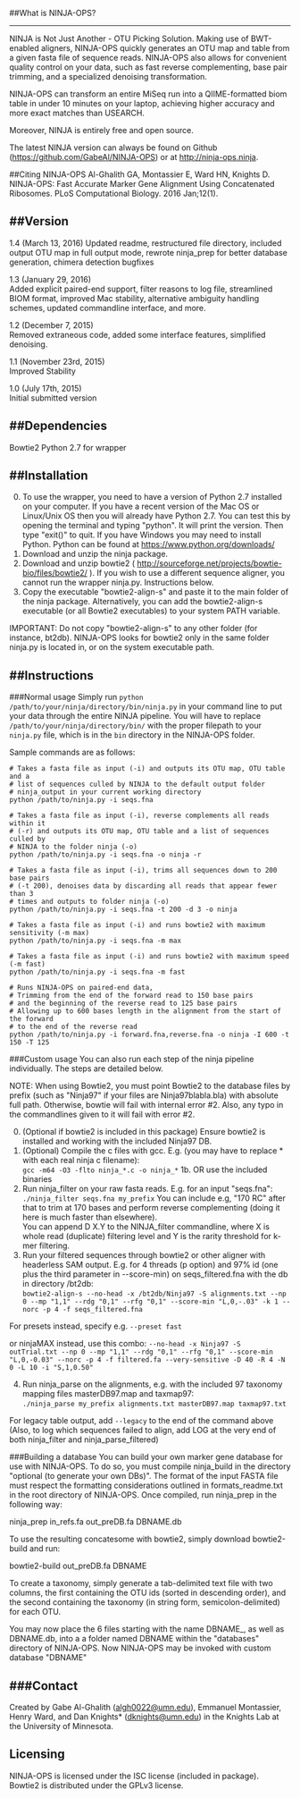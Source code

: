 
##What is NINJA-OPS?

---


NINJA is Not Just Another - OTU Picking Solution. Making use of BWT-enabled aligners, NINJA-OPS quickly generates an OTU map
and table from a given fasta file of sequence reads. NINJA-OPS also allows for convenient quality control on your data, such
as fast reverse complementing, base pair trimming, and a specialized denoising transformation.

NINJA-OPS can transform an entire MiSeq run into a QIIME-formatted biom table in under 10 minutes on your laptop, achieving higher accuracy and more exact matches than USEARCH.

Moreover, NINJA is entirely free and open source. 

The latest NINJA version can always be found on Github (https://github.com/GabeAl/NINJA-OPS) or at http://ninja-ops.ninja.


##Citing NINJA-OPS
Al-Ghalith GA, Montassier E, Ward HN, Knights D. NINJA-OPS: Fast Accurate Marker Gene Alignment Using Concatenated Ribosomes. PLoS Computational Biology. 2016 Jan;12(1).


##Version
---
1.4 (March 13, 2016)
Updated readme, restructured file directory, included output OTU map in full output mode, rewrote ninja_prep for better database generation, chimera detection bugfixes

1.3 (January 29, 2016)  
Added explicit paired-end support, filter reasons to log file, streamlined BIOM format, improved Mac stability, alternative ambiguity handling schemes, updated commandline interface, and more.

1.2 (December 7, 2015)  
Removed extraneous code, added some interface features, simplified denoising.  

1.1 (November 23rd, 2015)  
Improved Stability  

1.0 (July 17th, 2015)  
Initial submitted version  

##Dependencies
---


Bowtie2
Python 2.7 for wrapper



##Installation
---



0. To use the wrapper, you need to have a version of Python 2.7 installed on your computer. If you have a recent version of the Mac OS or Linux/Unix OS then you will already have Python 2.7. You can test this by opening the terminal and typing "python". It will print the version. Then type "exit()" to quit. If you have Windows you may need to install Python. Python can be found at https://www.python.org/downloads/
1. Download and unzip the ninja package.
2. Download and unzip bowtie2 ( http://sourceforge.net/projects/bowtie-bio/files/bowtie2/ ). If you wish to use a different sequence aligner, you cannot run the wrapper ninja.py. Instructions below.
3. Copy the executable "bowtie2-align-s" and paste it to the main folder of the ninja package. Alternatively, you can add the bowtie2-align-s executable (or all Bowtie2 executables) to your system PATH variable.

IMPORTANT: Do not copy "bowtie2-align-s" to any other folder (for instance, bt2db). NINJA-OPS looks for bowtie2 only in the same folder ninja.py is located in, or on the system executable path.

##Instructions
---

###Normal usage
Simply run `python /path/to/your/ninja/directory/bin/ninja.py` in your command line to put your data through the entire NINJA pipeline. You will have to replace `/path/to/your/ninja/directory/bin/` with the proper filepath to your `ninja.py` file, which is in the `bin` directory in the NINJA-OPS folder.

Sample commands are as follows:

```
# Takes a fasta file as input (-i) and outputs its OTU map, OTU table and a
# list of sequences culled by NINJA to the default output folder
# ninja_output in your current working directory
python /path/to/ninja.py -i seqs.fna 

# Takes a fasta file as input (-i), reverse complements all reads within it
# (-r) and outputs its OTU map, OTU table and a list of sequences culled by
# NINJA to the folder ninja (-o)
python /path/to/ninja.py -i seqs.fna -o ninja -r

# Takes a fasta file as input (-i), trims all sequences down to 200 base pairs
# (-t 200), denoises data by discarding all reads that appear fewer than 3
# times and outputs to folder ninja (-o)
python /path/to/ninja.py -i seqs.fna -t 200 -d 3 -o ninja

# Takes a fasta file as input (-i) and runs bowtie2 with maximum sensitivity (-m max)
python /path/to/ninja.py -i seqs.fna -m max

# Takes a fasta file as input (-i) and runs bowtie2 with maximum speed (-m fast)
python /path/to/ninja.py -i seqs.fna -m fast

# Runs NINJA-OPS on paired-end data,
# Trimming from the end of the forward read to 150 base pairs
# and the beginning of the reverse read to 125 base pairs
# Allowing up to 600 bases length in the alignment from the start of the forward
# to the end of the reverse read
python /path/to/ninja.py -i forward.fna,reverse.fna -o ninja -I 600 -t 150 -T 125
```


###Custom usage
You can also run each step of the ninja pipeline individually. The steps are detailed below.

NOTE: When using Bowtie2, you must point Bowtie2 to the database files by prefix (such as "Ninja97" if your files are Ninja97blabla.bla) with absolute full path. Otherwise, bowtie will fail with internal error #2. Also, any typo in the commandlines given to it will fail with error #2.


0. (Optional if bowtie2 is included in this package) Ensure bowtie2 is installed and working with the included Ninja97 DB.
1. (Optional) Compile the c files with gcc. E.g. (you may have to replace * with each real ninja c filename):  
	```gcc -m64 -O3 -flto ninja_*.c -o ninja_*```
1b. OR use the included binaries
2. Run ninja_filter on your raw fasta reads. E.g. for an input "seqs.fna":  
	```./ninja_filter seqs.fna my_prefix```
You can include e.g, "170 RC" after that to trim at 170 bases and perform reverse complementing (doing it here is much faster than elsewhere).  
You can append D X.Y to the NINJA_filter commandline, where X is whole read (duplicate) filtering level and Y is the rarity threshold for k-mer filtering.
3. Run your filtered sequences through bowtie2 or other aligner with headerless SAM output. E.g. for 4 threads (p option) and 97% id (one plus the third parameter in --score-min) on seqs_filtered.fna with the db in directory /bt2db:  
	```bowtie2-align-s --no-head -x /bt2db/Ninja97 -S alignments.txt --np 0 --mp "1,1" --rdg "0,1" --rfg "0,1" --score-min "L,0,-.03" -k 1 --norc -p 4 -f seqs_filtered.fna```
	
For presets instead, specify e.g. ```--preset fast```

or ninjaMAX instead, use this combo: ```--no-head -x Ninja97 -S outTrial.txt --np 0 --mp "1,1" --rdg "0,1" --rfg "0,1" --score-min "L,0,-0.03" --norc -p 4 -f filtered.fa --very-sensitive -D 40 -R 4 -N 0 -L 10 -i "S,1,0.50"```
	
4. Run ninja_parse on the alignments, e.g. with the included 97 taxonomy mapping files masterDB97.map and taxmap97:  
	```./ninja_parse my_prefix alignments.txt masterDB97.map taxmap97.txt```
	
For legacy table output, add ``--legacy`` to the end of the command above
(Also, to log which sequences failed to align, add LOG at the very end of both ninja_filter and ninja_parse_filtered)


###Building a database
You can build your own marker gene database for use with NINJA-OPS. To do so, you must compile ninja_build in the directory "optional (to generate your own DBs)". 
The format of the input FASTA file must respect the formatting considerations outlined in formats_readme.txt in the root directory of NINJA-OPS. 
Once compiled, run ninja_prep in the following way: 

ninja_prep in_refs.fa out_preDB.fa DBNAME.db 

To use the resulting concatesome with bowtie2, simply download bowtie2-build and run:

bowtie2-build out_preDB.fa DBNAME

To create a taxonomy, simply generate a tab-delimited text file with two columns, the first containing the OTU ids (sorted in descending order), and the second containing the taxonomy (in string form, semicolon-delimited) for each OTU. 

You may now place the 6 files starting with the name DBNAME_, as well as DBNAME.db, into a a folder named DBNAME within the "databases" directory of NINJA-OPS. 
Now NINJA-OPS may be invoked with custom database "DBNAME"


###Contact
---

Created by Gabe Al-Ghalith (algh0022@umn.edu), Emmanuel Montassier, Henry Ward, and Dan Knights* (dknights@umn.edu) in the Knights Lab at the University of Minnesota.


Licensing
---
NINJA-OPS is licensed under the ISC license (included in package). Bowtie2 is distributed under the GPLv3 license. 

